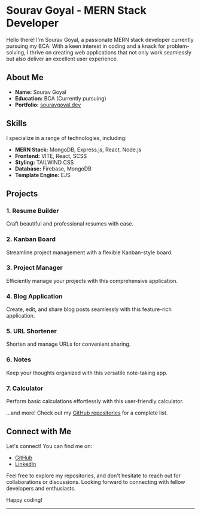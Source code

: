 # Sourav Goyal - MERN Stack Developer

Hello there! I'm Sourav Goyal, a passionate MERN stack developer currently pursuing my BCA. With a keen interest in coding and a knack for problem-solving, I thrive on creating web applications that not only work seamlessly but also deliver an excellent user experience.

## About Me

- **Name:** Sourav Goyal
- **Education:** BCA (Currently pursuing)
- **Portfolio:** [souravgoyal.dev](https://souravgoyal.dev)

## Skills

I specialize in a range of technologies, including:

- **MERN Stack:** MongoDB, Express.js, React, Node.js
- **Frontend:** VITE, React, SCSS
- **Styling:** TAILWIND CSS
- **Database:** Firebase, MongoDB
- **Template Engine:** EJS

## Projects

### 1. Resume Builder
Craft beautiful and professional resumes with ease.

### 2. Kanban Board
Streamline project management with a flexible Kanban-style board.

### 3. Project Manager
Efficiently manage your projects with this comprehensive application.

### 4. Blog Application
Create, edit, and share blog posts seamlessly with this feature-rich application.

### 5. URL Shortener
Shorten and manage URLs for convenient sharing.

### 6. Notes
Keep your thoughts organized with this versatile note-taking app.

### 7. Calculator
Perform basic calculations effortlessly with this user-friendly calculator.

...and more! Check out my [GitHub repositories](https://github.com/Sourav-Goyal19) for a complete list.

## Connect with Me

Let's connect! You can find me on:

- [GitHub](https://github.com/Sourav-Goyal19)
- [LinkedIn](https://www.linkedin.com/in/sourav-goyal-0555a51b4)

Feel free to explore my repositories, and don't hesitate to reach out for collaborations or discussions. Looking forward to connecting with fellow developers and enthusiasts.

Happy coding!

---
